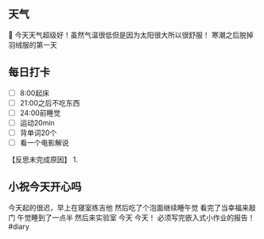 ## 天气
🔆
今天天气超级好！虽然气温很低但是因为太阳很大所以很舒服！
寒潮之后脱掉羽绒服的第一天



## 每日打卡

- [ ] 8:00起床
- [ ] 21:00之后不吃东西
- [ ] 24:00前睡觉
- [ ] 运动20min
- [ ] 背单词20个
- [ ] 看一个电影解说

【反思未完成原因】
1. 

## 小祝今天开心吗
今天起的很迟，早上在寝室练吉他
然后吃了个泡面继续睡午觉
看完了当幸福来敲门
午觉睡到了一点半
然后来实验室
今天
今天！
必须写完嵌入式小作业的报告！
#diary